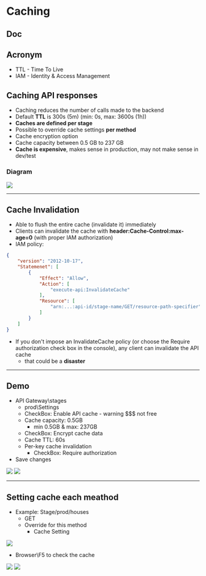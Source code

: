# Caching

## Doc

## Acronym
* TTL - Time To Live
* IAM - Identity & Access Management

## Caching API responses
* Caching reduces the number of calls made to the backend
* Default **TTL**  is 300s (5m) (min: 0s, max: 3600s (1h))
* **Caches are defined per stage**
* Possible to override cache settings **per method**
* Cache encryption option
* Cache capacity between 0.5 GB to 237 GB
* **Cache is expensive**, makes sense in production, may not make sense in dev/test

### Diagram
[<img src="https://i.imgur.com/hyDjf8l.png">](https://i.imgur.com/hyDjf8l.png)

---

## Cache Invalidation
* Able to flush the entire cache (invalidate it) immediately
* Clients can invalidate the cache with **header:Cache-Control:max-age=0** (with proper IAM authorization)
* IAM policy:
````json
{
    "version": "2012-10-17",
    "Statemenet": [
        {
            "Effect": "Allow",
            "Action": [
                "execute-api:InvalidateCache"
            ],
            "Resource": [
                "arn:...:api-id/stage-name/GET/resource-path-specifier"
            ]
        }
    ]
}
````
* If you don't impose an InvalidateCache policy (or choose the Require authorization check box in the
  console), any client can invalidate the API cache
    * that could be a **disaster**
    
---

## Demo
*  API Gateway\stages
    * prod\Settings
    * CheckBox: Enable API cache - warning $$$ not free
    * Cache capacity: 0.5GB
      * min 0.5GB & max: 237GB
    * CheckBox: Encrypt cache data
    * Cache TTL: 60s
    * Per-key cache invalidation
      * CheckBox: Require authorization
* Save changes

[<img src="https://i.imgur.com/Cr0JRMR.png">](https://i.imgur.com/Cr0JRMR.png)
[<img src="https://i.imgur.com/d9GCowk.png">](https://i.imgur.com/d9GCowk.png)

---

## Setting cache each meathod
* Example: Stage/prod/houses
    * GET
    * Override for this method
      * Cache Setting
      
[<img src="https://i.imgur.com/5KfunOc.png">](https://i.imgur.com/5KfunOc.png)

* Browser\F5 to check the cache

[<img src="https://i.imgur.com/b9iOFTC.png">](https://i.imgur.com/b9iOFTC.png)
[<img src="https://i.imgur.com/oMPerpR.png">](https://i.imgur.com/oMPerpR.png)
